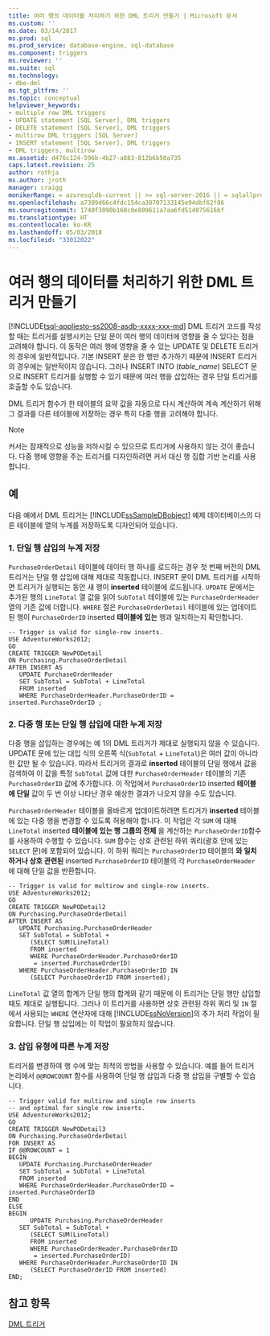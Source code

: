 ```yaml
---
title: 여러 행의 데이터를 처리하기 위한 DML 트리거 만들기 | Microsoft 문서
ms.custom: ''
ms.date: 03/14/2017
ms.prod: sql
ms.prod_service: database-engine, sql-database
ms.component: triggers
ms.reviewer: ''
ms.suite: sql
ms.technology:
- dbe-dml
ms.tgt_pltfrm: ''
ms.topic: conceptual
helpviewer_keywords:
- multiple row DML triggers
- UPDATE statement [SQL Server], DML triggers
- DELETE statement [SQL Server], DML triggers
- multirow DML triggers [SQL Server]
- INSERT statement [SQL Server], DML triggers
- DML triggers, multirow
ms.assetid: d476c124-596b-4b27-a883-812b6b50a735
caps.latest.revision: 25
author: rothja
ms.author: jroth
manager: craigg
monikerRange: = azuresqldb-current || >= sql-server-2016 || = sqlallproducts-allversions
ms.openlocfilehash: a7309d66c4fdc154ca30707133145e94dbf62f86
ms.sourcegitcommit: 1740f3090b168c0e809611a7aa6fd514075616bf
ms.translationtype: HT
ms.contentlocale: ko-KR
ms.lasthandoff: 05/03/2018
ms.locfileid: "33012022"
---
```

# <a name="create-dml-triggers-to-handle-multiple-rows-of-data"></a>여러 행의 데이터를 처리하기 위한 DML 트리거 만들기
[!INCLUDE[tsql-appliesto-ss2008-asdb-xxxx-xxx-md](../../includes/tsql-appliesto-ss2008-asdb-xxxx-xxx-md.md)]
  DML 트리거 코드를 작성할 때는 트리거를 실행시키는 단일 문이 여러 행의 데이터에 영향을 줄 수 있다는 점을 고려해야 합니다. 이 동작은 여러 행에 영향을 줄 수 있는 UPDATE 및 DELETE 트리거의 경우에 일반적입니다. 기본 INSERT 문은 한 행만 추가하기 때문에 INSERT 트리거의 경우에는 일반적이지 않습니다. 그러나 INSERT INTO (*table_name*) SELECT 문으로 INSERT 트리거를 실행할 수 있기 때문에 여러 행을 삽입하는 경우 단일 트리거를 호출할 수도 있습니다.  
  
 DML 트리거 함수가 한 테이블의 요약 값을 자동으로 다시 계산하여 계속 계산하기 위해 그 결과를 다른 테이블에 저장하는 경우 특히 다중 행을 고려해야 합니다.  
  
> [!NOTE]  
>  커서는 잠재적으로 성능을 저하시킬 수 있으므로 트리거에 사용하지 않는 것이 좋습니다. 다중 행에 영향을 주는 트리거를 디자인하려면 커서 대신 행 집합 기반 논리를 사용합니다.  
  
## <a name="examples"></a>예  
 다음 예에서 DML 트리거는 [!INCLUDE[ssSampleDBobject](../../includes/sssampledbobject-md.md)] 예제 데이터베이스의 다른 테이블에 열의 누계를 저장하도록 디자인되어 있습니다.  
  
### <a name="a-storing-a-running-total-for-a-single-row-insert"></a>1. 단일 행 삽입의 누계 저장  
 `PurchaseOrderDetail` 테이블에 데이터 행 하나를 로드하는 경우 첫 번째 버전의 DML 트리거는 단일 행 삽입에 대해 제대로 작동합니다. INSERT 문이 DML 트리거를 시작하면 트리거가 실행되는 동안 새 행이 **inserted** 테이블에 로드됩니다. `UPDATE` 문에서는 추가된 행의 `LineTotal` 열 값을 읽어 `SubTotal` 테이블에 있는 `PurchaseOrderHeader` 열의 기존 값에 더합니다. `WHERE` 절은 `PurchaseOrderDetail` 테이블에 있는 업데이트된 행이 `PurchaseOrderID` inserted **테이블에 있는** 행과 일치하는지 확인합니다.  
  
```  
-- Trigger is valid for single-row inserts.  
USE AdventureWorks2012;  
GO  
CREATE TRIGGER NewPODetail  
ON Purchasing.PurchaseOrderDetail  
AFTER INSERT AS  
   UPDATE PurchaseOrderHeader  
   SET SubTotal = SubTotal + LineTotal  
   FROM inserted  
   WHERE PurchaseOrderHeader.PurchaseOrderID = inserted.PurchaseOrderID ;  
```  
  
### <a name="b-storing-a-running-total-for-a-multirow-or-single-row-insert"></a>2. 다중 행 또는 단일 행 삽입에 대한 누계 저장  
 다중 행을 삽입하는 경우에는 예 1의 DML 트리거가 제대로 실행되지 않을 수 있습니다. UPDATE 문에 있는 대입 식의 오른쪽 식(`SubTotal` + `LineTotal`)은 여러 값이 아니라 한 값만 될 수 있습니다. 따라서 트리거의 결과로 **inserted** 테이블의 단일 행에서 값을 검색하여 이 값을 특정 `SubTotal` 값에 대한 `PurchaseOrderHeader` 테이블의 기존 `PurchaseOrderID` 값에 추가합니다. 이 작업에서 `PurchaseOrderID` inserted **테이블에 단일** 값이 두 번 이상 나타난 경우 예상한 결과가 나오지 않을 수도 있습니다.  
  
 `PurchaseOrderHeader` 테이블을 올바르게 업데이트하려면 트리거가 **inserted** 테이블에 있는 다중 행을 변경할 수 있도록 허용해야 합니다. 이 작업은 각 `SUM` 에 대해 `LineTotal` inserted **테이블에 있는 행 그룹의 전체** 을 계산하는 `PurchaseOrderID`함수를 사용하여 수행할 수 있습니다. `SUM` 함수는 상호 관련된 하위 쿼리(괄호 안에 있는 `SELECT` 문)에 포함되어 있습니다. 이 하위 쿼리는 `PurchaseOrderID` 테이블의 **와 일치하거나 상호 관련된** inserted `PurchaseOrderID` 테이블의 각 `PurchaseOrderHeader` 에 대해 단일 값을 반환합니다.  
  
```  
-- Trigger is valid for multirow and single-row inserts.  
USE AdventureWorks2012;  
GO  
CREATE TRIGGER NewPODetail2  
ON Purchasing.PurchaseOrderDetail  
AFTER INSERT AS  
   UPDATE Purchasing.PurchaseOrderHeader  
   SET SubTotal = SubTotal +   
      (SELECT SUM(LineTotal)  
      FROM inserted  
      WHERE PurchaseOrderHeader.PurchaseOrderID  
       = inserted.PurchaseOrderID)  
   WHERE PurchaseOrderHeader.PurchaseOrderID IN  
      (SELECT PurchaseOrderID FROM inserted);  
```  
  
 `LineTotal` 값 열의 합계가 단일 행의 합계와 같기 때문에 이 트리거는 단일 행만 삽입할 때도 제대로 실행됩니다. 그러나 이 트리거를 사용하면 상호 관련된 하위 쿼리 및 `IN` 절에서 사용되는 `WHERE` 연산자에 대해 [!INCLUDE[ssNoVersion](../../includes/ssnoversion-md.md)]의 추가 처리 작업이 필요합니다. 단일 행 삽입에는 이 작업이 필요하지 않습니다.  
  
### <a name="c-storing-a-running-total-based-on-the-type-of-insert"></a>3. 삽입 유형에 따른 누계 저장  
 트리거를 변경하여 행 수에 맞는 최적의 방법을 사용할 수 있습니다. 예를 들어 트리거 논리에서 `@@ROWCOUNT` 함수를 사용하여 단일 행 삽입과 다중 행 삽입을 구별할 수 있습니다.  
  
```  
-- Trigger valid for multirow and single row inserts  
-- and optimal for single row inserts.  
USE AdventureWorks2012;  
GO  
CREATE TRIGGER NewPODetail3  
ON Purchasing.PurchaseOrderDetail  
FOR INSERT AS  
IF @@ROWCOUNT = 1  
BEGIN  
   UPDATE Purchasing.PurchaseOrderHeader  
   SET SubTotal = SubTotal + LineTotal  
   FROM inserted  
   WHERE PurchaseOrderHeader.PurchaseOrderID = inserted.PurchaseOrderID  
END  
ELSE  
BEGIN  
      UPDATE Purchasing.PurchaseOrderHeader  
   SET SubTotal = SubTotal +   
      (SELECT SUM(LineTotal)  
      FROM inserted  
      WHERE PurchaseOrderHeader.PurchaseOrderID  
       = inserted.PurchaseOrderID)  
   WHERE PurchaseOrderHeader.PurchaseOrderID IN  
      (SELECT PurchaseOrderID FROM inserted)  
END;  
```  
  
## <a name="see-also"></a>참고 항목  
 [DML 트리거](../../relational-databases/triggers/dml-triggers.md)  
  
  
